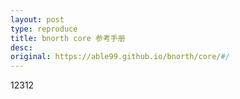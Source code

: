 ```yaml
---
layout: post
type: reproduce
title: bnorth core 参考手册
desc: 
original: https://able99.github.io/bnorth/core/#/
---
```



12312